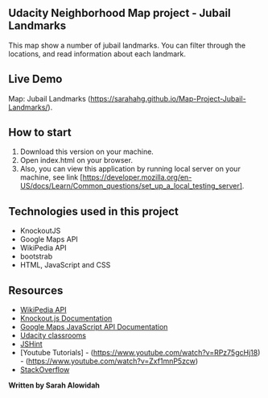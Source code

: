 ## Udacity Neighborhood Map project - Jubail Landmarks
This map show a number of jubail landmarks.
You can filter through the locations, and read information about each landmark.

## Live Demo
Map: Jubail Landmarks (https://sarahahg.github.io/Map-Project-Jubail-Landmarks/).

## How to start
1. Download this version on your machine.
2. Open index.html on your browser.
3. Also, you can view this application by running local server on your machine, see link [https://developer.mozilla.org/en-US/docs/Learn/Common_questions/set_up_a_local_testing_server].

## Technologies used in this project
* KnockoutJS
* Google Maps API
* WikiPedia API
* bootstrab 
* HTML, JavaScript and CSS

## Resources
* [WikiPedia API](https://www.mediawiki.org/wiki/API:Main_page)
* [Knockout.js Documentation](http://knockoutjs.com/documentation/introduction.html)
* [Google Maps JavaScript API Documentation](https://developers.google.com/maps/documentation/javascript/tutorial)
* [Udacity classrooms](https://udacity.com)
* [JSHint](http://jshint.com/)
* [Youtube Tutorials]
		- (https://www.youtube.com/watch?v=RPz75gcHj18)
		- (https://www.youtube.com/watch?v=Zxf1mnP5zcw)
* [StackOverflow](https://stackoverflow.com/questions/34584181/create-live-search-with-knockout)

**Written by Sarah Alowidah**